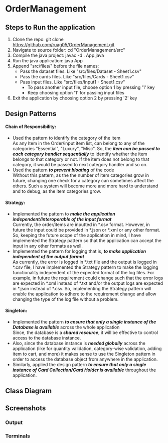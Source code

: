 # OrderManagement
## Steps to Run the application
1. Clone the repo: git clone https://github.com/ruag05/OrderManagement.git
2. Navigate to source folder: cd "OrderManagement/src"
3. Compile the java project: javac -d . App.java
4. Run the java application: java App
5. Append "src/files/" before the file names:
   - Pass the dataset files. Like "src/files/Dataset - Sheet1.csv"
   - Pass the cards files. Like "src/files/Cards - Sheet1.csv"
   - Pass input files. Like "src/files/Input1 - Sheet1.csv"
     - To pass another input file, choose option 1 by pressing '1' key
     - Keep choosing option '1' for passing input files
6. Exit the application by choosing option 2 by pressing '2' key

## Design Patterns
#### Chain of Responsibility:
- Used the pattern to identify the category of the item<br>
As any Item in the Order/input item list, can belong to any of the categories "Essential", "Luxury", "Misc". So, the ***item can be passed to each category handler sequentially*** to identify whether the item belongs to that category or not. If the item does not belong to that category, it would be passed to next category handler and so on.
- Used the pattern ***to prevent bloating*** of the code<br>
Without this pattern, as the the number of item categories grow in future, changing one check for a category can sometimes affect the others. Such a system will become more and more hard to understand and to debug, as the item categories grow.

#### Strategy:

- Implemented the pattern to ***make the application independent/interoperable of the input format***<br>
Currently, the order/items are inputted in *.csv format. However, in future the input could be provided in *.json or *.xml or any other format. So, keeping the future scope of the application in mind, I have implemented the Strategy pattern so that the application can accept the input in any other formats as well.
- Implemented the pattern for logging that is, ***to make application independent of the output format***<br>
As currently, the error is logged in *.txt file and the output is logged in *.csv file, I have implemented the Strategy pattern to make the logging functionality independent of the expected format of the log files. For example, in future the requirement could change such that the error logs are expected in *.xml instead of *.txt and/or the output logs are expected in *.json instead of *.csv. So, implementing the Strategy pattern will enable the application to adhere to the requirement change and allow changing the type of the log file without a problem.

#### Singleton:
- Implemented the pattern ***to ensure that only a single instance of the Database is available*** across the whole application<br>
Since, the database is a ***shared resource***, it will be effective to control access to the database instance.
- Also, since the database instance is ***needed globally*** across the application (like for quantity validation, category-wise validation, adding item to cart, and more) it makes sense to use the Singleton pattern in order to access the database object from anywhere in the application.
- Similarly, applied the design pattern ***to ensure that only a single instance of Card Collection/Card Holder is available*** throughout the application.

## Class Diagram

## Screenshots
### Output
### Terminals


